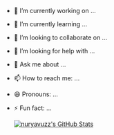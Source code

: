 
- 🔭 I’m currently working on ...
- 🌱 I’m currently learning ...
- 👯 I’m looking to collaborate on ...
- 🤔 I’m looking for help with ...
- 💬 Ask me about ...
- 📫 How to reach me: ...
- 😄 Pronouns: ...
- ⚡ Fun fact: ...


  <a href="https://awesome-github-stats.azurewebsites.net/index.html??cardType=github">    <img  alt="nuryavuzz's GitHub Stats" src="https://awesome-github-stats.azurewebsites.net/user-stats/nuryavuzz?cardType=github" />  </a>

